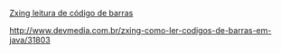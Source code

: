 [Zxing leitura de código de barras](https://github.com/zxing/zxing)

http://www.devmedia.com.br/zxing-como-ler-codigos-de-barras-em-java/31803
